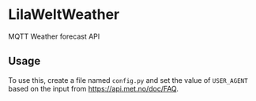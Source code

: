 # LilaWeltWeather

MQTT Weather forecast API

## Usage

To use this, create a file named `config.py` and set the value of `USER_AGENT` based on the input
from https://api.met.no/doc/FAQ.